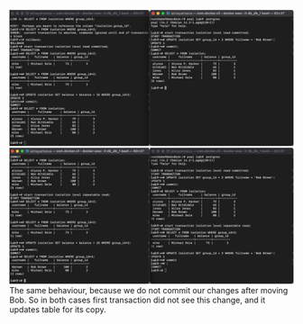 ![](rc_.png)
![](rr_.png)
The same behaviour, because we do not commit our changes after moving Bob. So in both cases first transaction did not see this change, and it updates table for its copy.